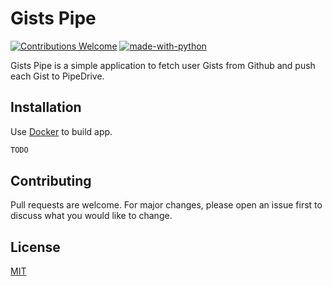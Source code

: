 # Gists Pipe

[![Contributions Welcome](https://img.shields.io/badge/contributions-welcome-brightgreen.svg?style=round)](https://github.com/karlhendrik/gists_pipe/issues)
[![made-with-python](https://img.shields.io/badge/Made%20with-Python-1f425f.svg)](https://www.python.org/)

Gists Pipe is a simple application to fetch user Gists from Github and push each Gist to PipeDrive.

## Installation

Use [Docker](https://docs.docker.com/get-docker/) to build app.

```bash
TODO
```

## Contributing
Pull requests are welcome. For major changes, please open an issue first to discuss what you would like to change.


## License
[MIT](https://choosealicense.com/licenses/mit)

